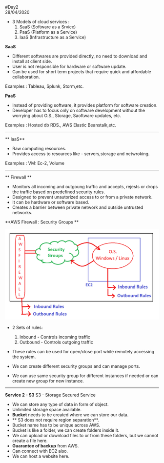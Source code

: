 #Day2  
28/04/2020


- 3 Models of cloud services : 		
	1) SaaS	(Software as a Srvice)
	2) PaaS	(Platform as a Service)
	3) IaaS 	(Infrastructure as a Service)


**SaaS**
	
- Different softwares are provided directly, no need to download and install at client side.
- User is not responsible for hardware or software update.
- Can be used for short term projects that require quick and affordable collaboration. 

Examples : 
	Tableau, 
	Splunk,
	Storm,etc.


**PaaS**

- Instead of providing software, it provides platform for software creation.
- Developer has to focus only on software development without the worrying about O.S., Storage, Saoftware updates, etc.

Examples :
	Hosted db RDS.,
	AWS Elastic Beanstalk,etc.

---


** IaaS**

- Raw computing resources.
- Provides access to resources like - servers,storage and netwroking.

Examples :
	VM: Ec-2,
	Volume

---

** Firewall **

- Monitors all incoming and outgoung traffic and accepts, rejests or drops the traffic based on predefined security rules.
- Designed to prevent unautorized access to or from a private network.
- It can be hardware or software based.
- Creates a barrier between private network and outside untrusted networks.


**AWS Firewall : Security Groups **

![Security group](images/sec_group.png)

- 2 Sets of rules:
	1. Inbound	    - Controls incoming traffic
	2. Outbound  - Controls outgoing traffic 

- These rules can be used for open/close port while remotely accessing the system.
- We can create different security groups and can manage ports.
- We can use same security group for different instances if needed or can create new group for new instance.


---

**Service 2 - S3** 
S3 - Storage Secured Service
 
- We can store any type of data in form of object.
- Unlimited storage space available.
- **Bucket** needs to be created where we can store our data.
- ** S3 does not require region separation**.
- Bucket name has to be unique across AWS.
- Bucket is like a folder, we can create folders inside it.
- We can upload or download files to or from these folders, but we cannot create a file here.
- **Guarantee of backup** from AWS.
- Can connect with EC2 also.
- We can host a website here.



